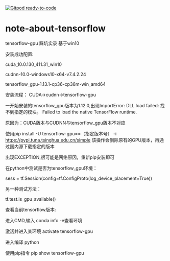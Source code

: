 [![Gitpod ready-to-code](https://img.shields.io/badge/Gitpod-ready--to--code-blue?logo=gitpod)](https://gitpod.io/#https://github.com/HenryJHao/note-about-tensorflow)

# note-about-tensorflow
tensorflow-gpu 踩坑实录  基于win10 

安装成功配置: 

cuda_10.0.130_411.31_win10 

cudnn-10.0-windows10-x64-v7.4.2.24 

tensorflow_gpu-1.13.1-cp36-cp36m-win_amd64

安装流程：  CUDA->cudnn->tensorflow-gpu

一开始安装的tensorflow_gpu版本为1.12.0,出现ImportError: DLL load failed: 找不到指定的模块。
                                         Failed to load the native TensorFlow runtime.
                                         
原因为：CUDA版本与CUDNN与tensorflow_gpu版本不对应
          
使用pip install -U tensorflow-gpu==（指定版本号） -i https://pypi.tuna.tsinghua.edu.cn/simple
                                                                                            该操作会删除原有的GPU版本，再通过国内源下载指定的版本

出现EXCEPTION,很可能是网络原因，重新pip安装即可

在python中测试是否为tensorflow_gpu环境：

sess = tf.Session(config=tf.ConfigProto(log_device_placement=True))

另一种测试方法：

tf.test.is_gpu_available()

查看当前tensorflow版本:

进入CMD,输入 conda info -e查看环境

激活并进入某环境 activate tensorflow-gpu

进入编译 python

使用pip指令  pip show tensorflow-gpu
